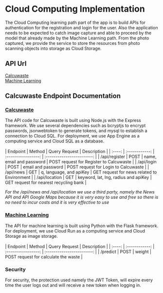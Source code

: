 # Cloud Computing Implementation
The Cloud Computing learning path part of the app is to build APIs for authentication for the registration and login for the user. Also the application needs to be expected to catch image capture and able to proceed by the model that already made by the Machine Learning path. From the photo captured, we provide the service to store the resources from photo scanning objects into storage as Cloud Storage. 

## API Url
[Calcuwaste](https://backend-dot-bangkit-project-386513.et.r.appspot.com) <br>
[Machine Learning](https://calcuwastepredict-awxuqbcrua-et.a.run.app)

## Calcuwaste Endpoint Documentation
### [Calcuwaste](https://backend-dot-bangkit-project-386513.et.r.appspot.com) <br>
The API code for Calcuwaste is built using Node.js with the Express framework. We use several dependencies such as bcryptjs to encrypt passwords, jsonwebtoken to generate tokens, and mysql to establish a connection to Cloud SQL. For deployment, we use App Engine as a computing service and Cloud SQL as a database. <br><br>
|  Endpoint |  Method	     |      Query Request |           Description          |
| :----: | :------------: | :-----------------: | :------------------------: |
| /api/register | POST   | name, email and password      | POST request for Register to Calcuwaste |
| /api/login | POST   | email and password      | POST request for Login to Calcuwaste |
| /api/news | GET   | q, language, and apiKey      | GET request for news related to Environment |
| /api/location | GET   | keyword, lat, lng, radius and apiKey      | GET request for nearest recycling bank |

*For the /api/news and /api/location we use a third party, namely the News API and API Google Maps because it is very easy to use and free so there is no need to incur costs and it is very effective to use*

### [Machine Learning](https://calcuwastepredict-awxuqbcrua-et.a.run.app) <br>
The API for machine learning is built using Python with the Flask framework. For deployment, we use Cloud Run as a computing service and Cloud Storage as image storage. <br><br>
|  Endpoint |  Method	     |      Query Request |           Description          |
| :----: | :------------: | :-----------------: | :------------------------: |
| /predict | POST   | weight      | POST request for calculate the waste |

### Security
For security, the protection used namely the JWT Token, will expire every time the user logs out and will receive a new token when logging in.
